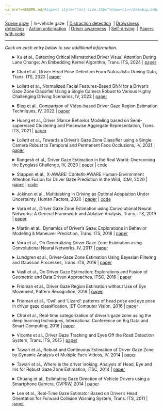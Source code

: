 ```yaml
---
<a href=README.md/#top><l style="font-size:30px">Home</l></a>&nbsp;&nbsp;| <a href=behavioral.md><l style="font-size:30px">Behavioral</l></a>&nbsp;&nbsp;| <l style="font-size:35px">Applications</l>&nbsp;&nbsp;| <a href=datasets.md><l style="font-size:30px">Datasets</l></a>&nbsp;&nbsp;
---
```


[Scene gaze](scene_gaze.md)&nbsp;&nbsp;| In-vehicle gaze&nbsp;&nbsp;| [Distraction detection](distraction_detection.md)&nbsp;&nbsp;| [Drowsiness detection](drowsiness_detection.md)&nbsp;&nbsp;| [Action anticipation](action_anticipation.md)&nbsp;&nbsp;| [Driver awareness](driver_awareness.md)&nbsp;&nbsp;| [Self-driving](self-driving.md)&nbsp;&nbsp;| [Papers with code](papers_with_code.md)&nbsp;&nbsp;
___
*Click on each entry below to see additional information.*
<ul><a name=2024_T-ITS_Xu></a>
<details close>
<summary>Xu et al., Detecting Critical Mismatched Driver Visual Attention During Lane Change: An Embedding Kernel Algorithm, Trans. ITS, 2024 | <a href=https://doi.org/10.1109/TITS.2023.3346684>paper</a></summary>
<ul>
Dataset(s): SHRP2
</ul>
<ul>
<pre>
@article{2024_T-ITS_Xu,
    author = "Xu, Jingbin and Qian, Chen and Han, Shu and Guo, Feng",
    journal = "IEEE Transactions on Intelligent Transportation Systems",
    publisher = "IEEE",
    title = "Detecting Critical Mismatched Driver Visual Attention During Lane Change: An Embedding Kernel Algorithm",
    year = "2024"
}
</pre>
</ul>
</ul>
<ul><a name=2023_T-ITS_Chai></a>
<details close>
<summary>Chai et al., Driver Head Pose Detection From Naturalistic Driving Data, Trans. ITS, 2023 | <a href=https://doi.org/10.1109/TITS.2023.3275070>paper</a></summary>
<ul>
Dataset(s): private
</ul>
<ul>
<pre>
@article{2023_T-ITS_Chai,
    author = "Chai, Weiheng and Chen, Jiajing and Wang, Jiyang and Velipasalar, Senem and Venkatachalapathy, Archana and Adu-Gyamfi, Yaw and Merickel, Jennifer and Sharma, Anuj",
    journal = "IEEE Transactions on Intelligent Transportation Systems",
    publisher = "IEEE",
    title = "Driver Head Pose Detection From Naturalistic Driving Data",
    year = "2023"
}
</pre>
</ul>
</ul>
<ul><a name=2023_IV_Lollett></a>
<details close>
<summary>Lollett et al., Normalized Facial Features-Based DNN for a Driver’s Gaze Zone Classifier Using a Single Camera Robust to Various Highly Challenging Driving Scenarios, IV, 2023 | <a href=https://doi.org/10.1109/IV55152.2023.10186697>paper</a></summary>
<ul>
Dataset(s): private
</ul>
<ul>
<pre>
@inproceedings{2023_IV_Lollett,
    author = "Lollett, Catherine and Kamezaki, Mitsuhiro and Sugano, Shigeki",
    booktitle = "2023 IEEE Intelligent Vehicles Symposium (IV)",
    organization = "IEEE",
    pages = "1--8",
    title = "Normalized Facial Features-Based DNN for a Driver’s Gaze Zone Classifier Using a Single Camera Robust to Various Highly Challenging Driving Scenarios",
    year = "2023"
}
</pre>
</ul>
</ul>
<ul><a name=2022_IV_Bieg></a>
<details close>
<summary>Bieg et al., Comparison of Video-based Driver Gaze Region Estimation Techniques, IV, 2022 | <a href=https://doi.org/10.1109/IV51971.2022.9827145>paper</a></summary>
<ul>
Dataset(s): private
</ul>
<ul>
<pre>
@inproceedings{2022_IV_Bieg,
    author = "Bieg, Hans-Joachim and Strobel, Simon and Fischer, Matthias S and La{\ss}mann, Paula",
    booktitle = "2022 IEEE Intelligent Vehicles Symposium (IV)",
    organization = "IEEE",
    pages = "382--389",
    title = "Comparison of Video-based Driver Gaze Region Estimation Techniques",
    year = "2022"
}
</pre>
</ul>
</ul>
<ul><a name=2021_T-ITS_Huang></a>
<details close>
<summary>Huang et al., Driver Glance Behavior Modeling based on Semi-supervised Clustering and Piecewise Aggregate Representation, Trans. ITS, 2021 | <a href=https://doi.org/10.1109/TITS.2021.3080322>paper</a></summary>
<ul>
Dataset(s): private
</ul>
<ul>
<pre>
@article{2021_T-ITS_Huang,
    author = "Huang, Jianling and Long, Yan and Zhao, Xiaohua",
    journal = "IEEE Transactions on Intelligent Transportation Systems",
    publisher = "IEEE",
    title = "Driver Glance Behavior Modeling Based on Semi-Supervised Clustering and Piecewise Aggregate Representation",
    year = "2021"
}
</pre>
</ul>
</ul>
<ul><a name=2021_IV_Lollett></a>
<details close>
<summary>Lollett et al., Towards a Driver’s Gaze Zone Classifier using a Single Camera Robust to Temporal and Permanent Face Occlusions, IV, 2021 | <a href=https://doi.org/0.1109/IV48863.2021.9575367>paper</a></summary>
<ul>
Dataset(s): private
</ul>
<ul>
<pre>
@inproceedings{2021_IV_Lollett,
    author = "Lollett, Catherine and Kamezaki, Mitsuhiro and Sugano, Shigeki",
    booktitle = "2021 IEEE Intelligent Vehicles Symposium (IV)",
    organization = "IEEE",
    pages = "578--585",
    title = "Towards a Driver's Gaze Zone Classifier using a Single Camera Robust to Temporal and Permanent Face Occlusions",
    year = "2021"
}
</pre>
</ul>
</ul>
<ul><a name=2020_IV_Rangesh></a>
<details close>
<summary>Rangesh et al., Driver Gaze Estimation in the Real World: Overcoming the Eyeglass Challenge, IV, 2020 | <a href=https://doi.org/10.1109/IV47402.2020.9304573>paper</a> | <a href=https://github.com/arangesh/GPCycleGAN>code</a></summary>
<ul>
Dataset(s): LISA v3
</ul>
<ul>
<pre>
@inproceedings{2020_IV_Rangesh,
    author = "Rangesh, Akshay and Zhang, Bowen and Trivedi, Mohan M",
    booktitle = "IV",
    title = "Driver gaze estimation in the real world: Overcoming the eyeglass challenge",
    year = "2020"
}
</pre>
</ul>
</ul>
<ul><a name=2020_ICMI_Stappen></a>
<details close>
<summary>Stappen et al., X-AWARE: ConteXt-AWARE Human-Environment Attention Fusion for Driver Gaze Prediction in the Wild, ICMI, 2020 | <a href=https://doi.org/10.1145/3382507.3417967>paper</a> | <a href=https://github.com/lstappen/XAWARE>code</a></summary>
<ul>
Dataset(s): <a href=datasets.md#DGW>DGW</a>
</ul>
<ul>
<pre>
@inproceedings{2020_ICMI_Stappen,
    author = {Stappen, Lukas and Rizos, Georgios and Schuller, Bj{\"o}rn},
    booktitle = "ICMI",
    title = "X-AWARE: ConteXt-AWARE Human-Environment Attention Fusion for Driver Gaze Prediction in the Wild",
    year = "2020"
}
</pre>
</ul>
</ul>
<ul><a name=2020_HumanFactors_Jokinen></a>
<details close>
<summary>Jokinen et al., Multitasking in Driving as Optimal Adaptation Under Uncertainty, Human Factors, 2020 | <a href=https://doi.org/10.1177/0018720820927687>paper</a> | <a href=https://gitlab.com/jokinenj/multitasking-driving>code</a></summary>
<ul>
Dataset(s): private
</ul>
<ul>
<pre>
@article{2020_HumanFactors_Jokinen,
    author = "Jokinen, Jussi PP and Kujala, Tuomo and Oulasvirta, Antti",
    journal = "Human factors",
    number = "8",
    pages = "1324--1341",
    publisher = "Sage Publications Sage CA: Los Angeles, CA",
    title = "Multitasking in driving as optimal adaptation under uncertainty",
    volume = "63",
    year = "2021"
}
</pre>
</ul>
</ul>
<ul><a name=2018_TIV_Vora></a>
<details close>
<summary>Vora et al., Driver Gaze Zone Estimation using Convolutional Neural Networks: A General Framework and Ablative Analysis, Trans. ITS, 2019 | <a href=https://doi.org/10.1109/TIV.2018.2843120>paper</a></summary>
<ul>
Dataset(s): private
</ul>
<ul>
<pre>
@article{2018_TIV_Vora,
    author = "Vora, Sourabh and Rangesh, Akshay and Trivedi, Mohan Manubhai",
    journal = "IEEE Transactions on Intelligent Vehicles",
    number = "3",
    pages = "254--265",
    title = "Driver gaze zone estimation using convolutional neural networks: A general framework and ablative analysis",
    volume = "3",
    year = "2018"
}
</pre>
</ul>
</ul>
<ul><a name=2018_TIV_Martin></a>
<details close>
<summary>Martin et al., Dynamics of Driver’s Gaze: Explorations in Behavior Modeling & Maneuver Prediction, Trans. ITS, 2018 | <a href=https://doi.org/10.1109/TIV.2018.2804160>paper</a></summary>
<ul>
Dataset(s): private
</ul>
<ul>
<pre>
@article{2018_TIV_Martin,
    author = "Martin, Sujitha and Vora, Sourabh and Yuen, Kevan and Trivedi, Mohan Manubhai",
    journal = "IEEE Transactions on Intelligent Vehicles",
    number = "2",
    pages = "141--150",
    title = "Dynamics of driver's gaze: Explorations in behavior modeling and maneuver prediction",
    volume = "3",
    year = "2018"
}
</pre>
</ul>
</ul>
<ul><a name=2017_IV_Vora></a>
<details close>
<summary>Vora et al., On Generalizing Driver Gaze Zone Estimation using Convolutional Neural Networks, IV, 2017 | <a href=https://doi.org/10.1109/IVS.2017.7995822>paper</a></summary>
<ul>
Dataset(s): private
</ul>
<ul>
<pre>
@inproceedings{2017_IV_Vora,
    author = "Vora, Sourabh and Rangesh, Akshay and Trivedi, Mohan M",
    booktitle = "IV",
    title = "On generalizing driver gaze zone estimation using convolutional neural networks",
    year = "2017"
}
</pre>
</ul>
</ul>
<ul><a name=2016_T-ITS_Lundgren></a>
<details close>
<summary>Lundgren et al., Driver-Gaze Zone Estimation Using Bayesian Filtering and Gaussian Processes, Trans. ITS, 2016 | <a href=https://doi.org/10.1109/TITS.2016.2526050>paper</a></summary>
<ul>
Dataset(s): private
</ul>
<ul>
<pre>
@article{2016_T-ITS_Lundgren,
    author = "Lundgren, Malin and Hammarstrand, Lars and McKelvey, Tomas",
    journal = "IEEE Transactions on Intelligent Transportation Systems",
    number = "10",
    pages = "2739--2750",
    publisher = "IEEE",
    title = "Driver-gaze zone estimation using Bayesian filtering and Gaussian processes",
    volume = "17",
    year = "2016"
}
</pre>
</ul>
</ul>
<ul><a name=2016_ITSC_Vasli></a>
<details close>
<summary>Vasli et al., On Driver Gaze Estimation: Explorations and Fusion of Geometric and Data Driven Approaches, ITSC, 2016 | <a href=https://doi.org/10.1109/ITSC.2016.7795623>paper</a></summary>
<ul>
Dataset(s): private
</ul>
<ul>
<pre>
@inproceedings{2016_ITSC_Vasli,
    author = "Vasli, Borhan and Martin, Sujitha and Trivedi, Mohan Manubhai",
    booktitle = "ITSC",
    title = "On driver gaze estimation: Explorations and fusion of geometric and data driven approaches",
    year = "2016"
}
</pre>
</ul>
</ul>
<ul><a name=2016_IS_Fridman></a>
<details close>
<summary>Fridman et al., Driver Gaze Region Estimation without Use of Eye Movement, Pattern Recognition, 2016 | <a href=https://doi.org/10.1109/MIS.2016.47>paper</a></summary>
<ul>
Dataset(s): private
</ul>
<ul>
<pre>
@article{2016_IS_Fridman,
    author = "Fridman, Lex and Langhans, Philipp and Lee, Joonbum and Reimer, Bryan",
    journal = "IEEE Intelligent Systems",
    number = "3",
    pages = "49--56",
    title = "Driver gaze region estimation without use of eye movement",
    volume = "31",
    year = "2016"
}
</pre>
</ul>
</ul>
<ul><a name=2016_IET_Fridman></a>
<details close>
<summary>Fridman et al., ‘Owl’ and ‘Lizard’: patterns of head pose and eye pose in driver gaze classification, IET Computer Vision, 2016 | <a href=https://doi.org/10.1049/iet-cvi.2015.0296>paper</a></summary>
<ul>
Dataset(s): private
</ul>
<ul>
<pre>
@article{2016_IET_Fridman,
    author = "Fridman, Lex and Lee, Joonbum and Reimer, Bryan and Victor, Trent",
    journal = "IET Computer Vision",
    number = "4",
    pages = "308--314",
    title = "‘Owl’and ‘Lizard’: Patterns of head pose and eye pose in driver gaze classification",
    volume = "10",
    year = "2016"
}
</pre>
</ul>
</ul>
<ul><a name=2016_BigComp_Choi></a>
<details close>
<summary>Choi et al., Real-time categorization of driver’s gaze zone using the deep learning techniques, International Conference on Big Data and Smart Computing, 2016 | <a href=https://doi.org/10.1109/BIGCOMP.2016.7425813>paper</a></summary>
<ul>
Dataset(s): private
</ul>
<ul>
<pre>
@inproceedings{2016_BigComp_Choi,
    author = "Choi, In-Ho and Hong, Sung Kyung and Kim, Yong-Guk",
    booktitle = "ICBDSC",
    title = "Real-time categorization of driver's gaze zone using the deep learning techniques",
    year = "2016"
}
</pre>
</ul>
</ul>
<ul><a name=2015_T-ITS_Vicente></a>
<details close>
<summary>Vicente et al., Driver Gaze Tracking and Eyes Off the Road Detection System, Trans. ITS, 2015 | <a href=https://doi.org/10.1109/TITS.2015.2396031>paper</a></summary>
<ul>
Dataset(s): private
</ul>
<ul>
<pre>
@article{2015_T-ITS_Vicente,
    author = "Vicente, Francisco and Huang, Zehua and Xiong, Xuehan and De la Torre, Fernando and Zhang, Wende and Levi, Dan",
    journal = "IEEE Transactions on Intelligent Transportation Systems",
    number = "4",
    pages = "2014--2027",
    title = "Driver gaze tracking and eyes off the road detection system",
    volume = "16",
    year = "2015"
}
</pre>
</ul>
</ul>
<ul><a name=2014_IV_Tawari></a>
<details close>
<summary>Tawari et al., Robust and Continuous Estimation of Driver Gaze Zone by Dynamic Analysis of Multiple Face Videos, IV, 2014 | <a href=https://doi.org/10.1109/IVS.2014.6856607>paper</a></summary>
<ul>
Dataset(s): private
</ul>
<ul>
<pre>
@inproceedings{2014_IV_Tawari,
    author = "Tawari, Ashish and Trivedi, Mohan M",
    booktitle = "IV",
    title = "Robust and continuous estimation of driver gaze zone by dynamic analysis of multiple face videos",
    year = "2014"
}
</pre>
</ul>
</ul>
<ul><a name=2014_ITSC_Tawari></a>
<details close>
<summary>Tawari et al., Where is the driver looking: Analysis of Head, Eye and Iris for Robust Gaze Zone Estimation, ITSC, 2014 | <a href=https://doi.org/10.1109/ITSC.2014.6957817>paper</a></summary>
<ul>
Dataset(s): private
</ul>
<ul>
<pre>
@inproceedings{2014_ITSC_Tawari,
    author = "Tawari, Ashish and Chen, Kuo Hao and Trivedi, Mohan M",
    booktitle = "ITSC",
    title = "Where is the driver looking: Analysis of head, eye and iris for robust gaze zone estimation",
    year = "2014"
}
</pre>
</ul>
</ul>
<ul><a name=2014_CVPRW_Chuang></a>
<details close>
<summary>Chuang et al., Estimating Gaze Direction of Vehicle Drivers using a Smartphone Camera, CVPRW, 2014 | <a href=https://www.cv-foundation.org//openaccess/content_cvpr_workshops_2014/W03/papers/Chuang_Estimating_Gaze_Direction_2014_CVPR_paper.pdf>paper</a></summary>
<ul>
Dataset(s): private
</ul>
<ul>
<pre>
@inproceedings{2014_CVPRW_Chuang,
    author = "Chuang, Meng-Che and Bala, Raja and Bernal, Edgar A and Paul, Peter and Burry, Aaron",
    booktitle = "CVPRW",
    title = "Estimating gaze direction of vehicle drivers using a smartphone camera",
    year = "2014"
}
</pre>
</ul>
</ul>
<ul><a name=2011_T-ITS_Lee></a>
<details close>
<summary>Lee et al., Real-Time Gaze Estimator Based on Driver’s Head Orientation for Forward Collision Warning System, Trans. ITS, 2011 | <a href=https://doi.org/10.1109/TITS.2010.2091503>paper</a></summary>
<ul>
Dataset(s): private
</ul>
<ul>
<pre>
@article{2011_T-ITS_Lee,
    author = "Lee, Sung Joo and Jo, Jaeik and Jung, Ho Gi and Park, Kang Ryoung and Kim, Jaihie",
    journal = "IEEE Transactions on Intelligent Transportation Systems",
    number = "1",
    pages = "254--267",
    title = "Real-time gaze estimator based on driver's head orientation for forward collision warning system",
    volume = "12",
    year = "2011"
}
</pre>
</ul>
</ul>
